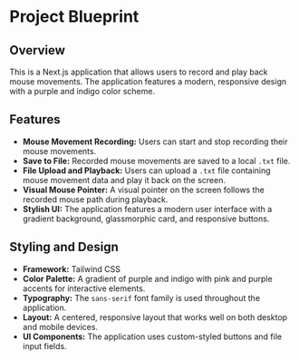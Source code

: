 # Project Blueprint

## Overview

This is a Next.js application that allows users to record and play back mouse movements. The application features a modern, responsive design with a purple and indigo color scheme.

## Features

*   **Mouse Movement Recording:** Users can start and stop recording their mouse movements.
*   **Save to File:** Recorded mouse movements are saved to a local `.txt` file.
*   **File Upload and Playback:** Users can upload a `.txt` file containing mouse movement data and play it back on the screen.
*   **Visual Mouse Pointer:** A visual pointer on the screen follows the recorded mouse path during playback.
*   **Stylish UI:** The application features a modern user interface with a gradient background, glassmorphic card, and responsive buttons.

## Styling and Design

*   **Framework:** Tailwind CSS
*   **Color Palette:** A gradient of purple and indigo with pink and purple accents for interactive elements.
*   **Typography:** The `sans-serif` font family is used throughout the application.
*   **Layout:** A centered, responsive layout that works well on both desktop and mobile devices.
*   **UI Components:** The application uses custom-styled buttons and file input fields.

